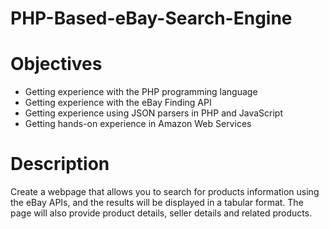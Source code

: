 # PHP-Based-eBay-Search-Engine

# Objectives
*  Getting experience with the PHP programming language
*  Getting experience with the eBay Finding API
*  Getting experience using JSON parsers in PHP and JavaScript
*  Getting hands-on experience in Amazon Web Services

# Description
Create a webpage that allows you to search for products information using the eBay APIs, and the results will be displayed in a tabular format.
The page will also provide product details, seller details and related products.
